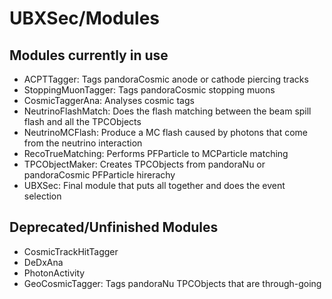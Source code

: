 # UBXSec/Modules

## Modules currently in use
* ACPTTagger: Tags pandoraCosmic anode or cathode piercing tracks
* StoppingMuonTagger: Tags pandoraCosmic stopping muons
* CosmicTaggerAna: Analyses cosmic tags 
* NeutrinoFlashMatch: Does the flash matching between the beam spill flash and all the TPCObjects
* NeutrinoMCFlash: Produce a MC flash caused by photons that come from the neutrino interaction
* RecoTrueMatching: Performs PFParticle to MCParticle matching
* TPCObjectMaker: Creates TPCObjects from pandoraNu or pandoraCosmic PFParticle hirerachy
* UBXSec: Final module that puts all together and does the event selection

## Deprecated/Unfinished Modules

* CosmicTrackHitTagger
* DeDxAna
* PhotonActivity
* GeoCosmicTagger: Tags pandoraNu TPCObjects that are through-going


